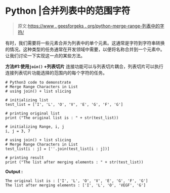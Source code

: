 # Python |合并列表中的范围字符

> 原文:[https://www . geesforgeks . org/python-merge-range-列表中的字符/](https://www.geeksforgeeks.org/python-merge-range-characters-in-list/)

有时，我们需要将一些元素合并为列表中的单个元素。这通常是字符到字符串转换的情况。这种类型的任务通常在开发领域中需要，以便将名称合并到一个元素中。让我们讨论一下实现这一点的某些方法。

**方法#1:使用`join()` +列表切片**
连接功能可以与列表切片耦合，列表切片可以执行连接列表切片功能选择的范围内的每个字符的任务。

```
# Python3 code to demonstrate 
# Merge Range Characters in List
# using join() + list slicing

# initializing list 
test_list = ['I', 'L', 'O', 'V', 'E', 'G', 'F', 'G']

# printing original list
print ("The original list is : " + str(test_list))

# initializing Range, i, j
i, j = 3, 7

# using join() + list slicing
# Merge Range Characters in List
test_list[i : j] = [''.join(test_list[i : j])]

# printing result 
print ("The list after merging elements : " + str(test_list))
```

**Output :**

```
The original list is : ['I', 'L', 'O', 'V', 'E', 'G', 'F', 'G']
The list after merging elements : ['I', 'L', 'O', 'VEGF', 'G']

```
